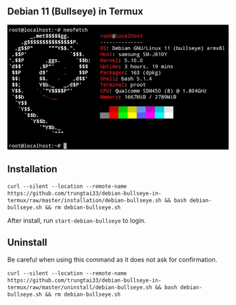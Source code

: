 ## Debian 11 (Bullseye) in Termux
![image](image/debian-bullseye.png)
## Installation
```
curl --silent --location --remote-name https://github.com/trungtai33/debian-bullseye-in-termux/raw/master/installation/debian-bullseye.sh && bash debian-bullseye.sh && rm debian-bullseye.sh
```
After install, run ```start-debian-bullseye``` to login.
## Uninstall
Be careful when using this command as it does not ask for confirmation.
```
curl --silent --location --remote-name https://github.com/trungtai33/debian-bullseye-in-termux/raw/master/uninstall/debian-bullseye.sh && bash debian-bullseye.sh && rm debian-bullseye.sh
```